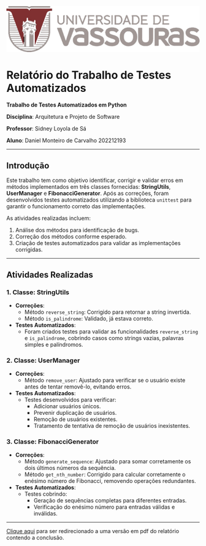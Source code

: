 ![image](img/Universidade_Vassouras_Logo.png)

# Relatório do Trabalho de Testes Automatizados

**Trabalho de Testes Automatizados em Python**  

**Disciplina**: Arquitetura e Projeto de Software

**Professor**: Sidney Loyola de Sá

**Aluno**: Daniel Monteiro de Carvalho 202212193  

---

## Introdução
Este trabalho tem como objetivo identificar, corrigir e validar erros em métodos implementados em três classes fornecidas: **StringUtils**, **UserManager** e **FibonacciGenerator**. Após as correções, foram desenvolvidos testes automatizados utilizando a biblioteca `unittest` para garantir o funcionamento correto das implementações.

As atividades realizadas incluem:
1. Análise dos métodos para identificação de bugs.
2. Correção dos métodos conforme esperado.
3. Criação de testes automatizados para validar as implementações corrigidas.

---

## Atividades Realizadas

### 1. Classe: **StringUtils**
- **Correções**:
  - Método `reverse_string`: Corrigido para retornar a string invertida.
  - Método `is_palindrome`: Validado, já estava correto.
- **Testes Automatizados**:
  - Foram criados testes para validar as funcionalidades `reverse_string` e `is_palindrome`, cobrindo casos como strings vazias, palavras simples e palíndromos.

### 2. Classe: **UserManager**
- **Correções**:
  - Método `remove_user`: Ajustado para verificar se o usuário existe antes de tentar removê-lo, evitando erros.
- **Testes Automatizados**:
  - Testes desenvolvidos para verificar:
    - Adicionar usuários únicos.
    - Prevenir duplicação de usuários.
    - Remoção de usuários existentes.
    - Tratamento de tentativa de remoção de usuários inexistentes.

### 3. Classe: **FibonacciGenerator**
- **Correções**:
  - Método `generate_sequence`: Ajustado para somar corretamente os dois últimos números da sequência.
  - Método `get_nth_number`: Corrigido para calcular corretamente o enésimo número de Fibonacci, removendo operações redundantes.
- **Testes Automatizados**:
  - Testes cobrindo:
    - Geração de sequências completas para diferentes entradas.
    - Verificação do enésimo número para entradas válidas e inválidas.

---

[Clique aqui](./Relatorio.pdf) para ser redirecionado a uma versão em pdf do relatório contendo a conclusão.
